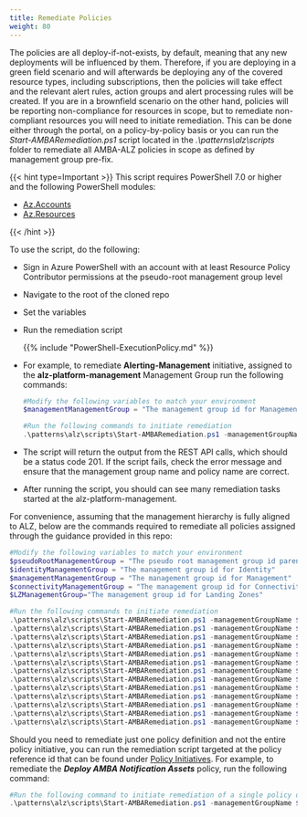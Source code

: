 ```yaml
---
title: Remediate Policies
weight: 80
---
```


The policies are all deploy-if-not-exists, by default, meaning that any new deployments will be influenced by them. Therefore, if you are deploying in a green field scenario and will afterwards be deploying any of the covered resource types, including subscriptions, then the policies will take effect and the relevant alert rules, action groups and alert processing rules will be created.
If you are in a brownfield scenario on the other hand, policies will be reporting non-compliance for resources in scope, but to remediate non-compliant resources you will need to initiate remediation. This can be done either through the portal, on a policy-by-policy basis or you can run the _Start-AMBARemediation.ps1_ script located in the _.\patterns\alz\scripts_ folder to remediate all AMBA-ALZ policies in scope as defined by management group pre-fix.

{{< hint type=Important >}}
This script requires PowerShell 7.0 or higher and the following PowerShell modules:

- [Az.Accounts](https://www.powershellgallery.com/packages/Az.Accounts)
- [Az.Resources](https://www.powershellgallery.com/packages/Az.Resources)

{{< /hint >}}

To use the script, do the following:

- Sign in Azure PowerShell with an account with at least Resource Policy Contributor permissions at the pseudo-root management group level
- Navigate to the root of the cloned repo
- Set the variables
- Run the remediation script

  {{% include "PowerShell-ExecutionPolicy.md" %}}

- For example, to remediate **Alerting-Management** initiative, assigned to the **alz-platform-management** Management Group run the following commands:

  ```powershell
  #Modify the following variables to match your environment
  $managementManagementGroup = "The management group id for Management"
  ```

  ```powershell
  #Run the following commands to initiate remediation
  .\patterns\alz\scripts\Start-AMBARemediation.ps1 -managementGroupName $managementManagementGroup -policyName Alerting-Management
  ```

- The script will return the output from the REST API calls, which should be a status code 201. If the script fails, check the error message and ensure that the management group name and policy name are correct.
- After running the script, you should can see many remediation tasks started at the alz-platform-management.

For convenience, assuming that the management hierarchy is fully aligned to ALZ, below are the commands required to remediate all policies assigned through the guidance provided in this repo:

```powershell
#Modify the following variables to match your environment
$pseudoRootManagementGroup = "The pseudo root management group id parenting the Platform and Landing Zones management groups"
$identityManagementGroup = "The management group id for Identity"
$managementManagementGroup = "The management group id for Management"
$connectivityManagementGroup = "The management group id for Connectivity"
$LZManagementGroup="The management group id for Landing Zones"
```

```powershell
#Run the following commands to initiate remediation
.\patterns\alz\scripts\Start-AMBARemediation.ps1 -managementGroupName $pseudoRootManagementGroup -policyName Notification-Assets
.\patterns\alz\scripts\Start-AMBARemediation.ps1 -managementGroupName $pseudoRootManagementGroup -policyName Alerting-ServiceHealth
.\patterns\alz\scripts\Start-AMBARemediation.ps1 -managementGroupName $connectivityManagementGroup -policyName Alerting-Connectivity
.\patterns\alz\scripts\Start-AMBARemediation.ps1 -managementGroupName $identityManagementGroup -policyName Alerting-Identity
.\patterns\alz\scripts\Start-AMBARemediation.ps1 -managementGroupName $managementManagementGroup -policyName Alerting-Management
.\patterns\alz\scripts\Start-AMBARemediation.ps1 -managementGroupName $LZManagementGroup -policyName Alerting-KeyManagement
.\patterns\alz\scripts\Start-AMBARemediation.ps1 -managementGroupName $LZManagementGroup -policyName Alerting-LoadBalancing
.\patterns\alz\scripts\Start-AMBARemediation.ps1 -managementGroupName $LZManagementGroup -policyName Alerting-NetworkChanges
.\patterns\alz\scripts\Start-AMBARemediation.ps1 -managementGroupName $LZManagementGroup -policyName Alerting-RecoveryServices
.\patterns\alz\scripts\Start-AMBARemediation.ps1 -managementGroupName $LZManagementGroup -policyName Alerting-HybridVM
.\patterns\alz\scripts\Start-AMBARemediation.ps1 -managementGroupName $LZManagementGroup -policyName Alerting-Storage
.\patterns\alz\scripts\Start-AMBARemediation.ps1 -managementGroupName $LZManagementGroup -policyName Alerting-VM
.\patterns\alz\scripts\Start-AMBARemediation.ps1 -managementGroupName $LZManagementGroup -policyName Alerting-Web
```

Should you need to remediate just one policy definition and not the entire policy initiative, you can run the remediation script targeted at the policy reference id that can be found under [Policy Initiatives](../../Policy-Initiatives). For example, to remediate the **_Deploy AMBA Notification Assets_** policy, run the following command:

```powershell
#Run the following command to initiate remediation of a single policy definition
.\patterns\alz\scripts\Start-AMBARemediation.ps1 -managementGroupName $pseudoRootManagementGroup -policyName ALZ_AlertProcessing_Rule
```
